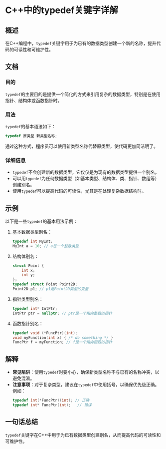 <!--
Meta Description: # C++中的typedef关键字详解 ## 概述 在C++编程中，`typedef`关键字用于为已有的数据类型创建一个新的名称，提升代码的可读性和可维护性。 ## 文档 ### 目的 `typedef`的主要目的是提供一个简化的方式来引用复杂的数据类型，特别是在使用指针、结构体或函数指针时。 ##...
Meta Keywords: typedef, int, cpp, funcptr, myint
-->

# C++中的typedef关键字详解

## 概述
在C++编程中，`typedef`关键字用于为已有的数据类型创建一个新的名称，提升代码的可读性和可维护性。

## 文档
### 目的
`typedef`的主要目的是提供一个简化的方式来引用复杂的数据类型，特别是在使用指针、结构体或函数指针时。

### 用法
`typedef`的基本语法如下：
```cpp
typedef 原类型 新类型名称;
```
通过这种方式，程序员可以使用新类型名称代替原类型，使代码更加简洁明了。

### 详细信息
- `typedef`不会创建新的数据类型，它仅仅是为现有的数据类型提供一个别名。
- 可以用`typedef`为任何数据类型（如基本类型、结构体、类、指针、数组等）创建别名。
- 使用`typedef`可以提高代码的可读性，尤其是在处理复杂数据结构时。

## 示例
以下是一些`typedef`的基本用法示例：

1. 基本数据类型别名：
   ```cpp
   typedef int MyInt;
   MyInt a = 10; // a是一个整数类型
   ```

2. 结构体别名：
   ```cpp
   struct Point {
       int x;
       int y;
   };
   typedef struct Point Point2D;
   Point2D p1; // p1是Point2D类型的变量
   ```

3. 指针类型别名：
   ```cpp
   typedef int* IntPtr;
   IntPtr ptr = nullptr; // ptr是一个指向整数的指针
   ```

4. 函数指针别名：
   ```cpp
   typedef void (*FuncPtr)(int);
   void myFunction(int x) { /* do something */ }
   FuncPtr f = myFunction; // f是一个指向函数的指针
   ```

## 解释
- **常见陷阱**：使用`typedef`时要小心，确保新类型名称不与已有的名称冲突，以避免混淆。
- **注意事项**：对于复杂类型，建议在`typedef`中使用括号，以确保优先级正确。例如：
  ```cpp
  typedef int(*FuncPtr)(int); // 正确
  typedef int* FuncPtr(int);   // 错误
  ```

## 一句话总结
`typedef`关键字在C++中用于为已有数据类型创建别名，从而提高代码的可读性和可维护性。